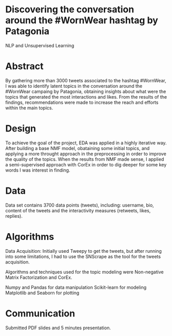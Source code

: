 # Discovering the conversation around the #WornWear hashtag by Patagonia
NLP and Unsupervised Learning

# Abstract

By gathering more than 3000 tweets associated to the hashtag #WornWear, I was able to identify latent topics in the conversation around the #WornWear campaing by Patagonia, obtaining insights about what were the topics that generated the most interactions and likes. From the results of the findings, recommendations were made to increase the reach and efforts within the main topics. 

# Design

To achieve the goal of the project, EDA was applied in a highly iterative way. After building a base NMF model, obataining some initial topics, and applying a more throught approach in the preprocessing in order to improve the quality of the topics. When the results from NMF made sense, I applied a semi-supervised approach with CorEx in order to dig deeper for some key words I was interest in finding. 

# Data

Data set contains 3700 data points (tweets), including: username, bio, content of the tweets and the interactivity measures (retweets, likes, replies). 

# Algorithms

Data Acquisition: Initially used Tweepy to get the tweets, but after running into some limitations, I had to use the SNScrape as the tool for the tweets acquisition. 

Algorithms and techniques used for the topic modeling were Non-negative Matrix Factorization and CorEx. 


Numpy and Pandas for data manipulation
Scikit-learn for modeling
Matplotlib and Seaborn for plotting


# Communication

Submitted PDF slides and 5 minutes presentation.
